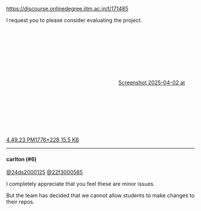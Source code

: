 https://discourse.onlinedegree.iitm.ac.in/t/171485

I request you to please consider evaluating the project.<br/>
<div class="lightbox-wrapper"><a class="lightbox" data-download-href="/uploads/short-url/2mHFmBM2DUUx4XMVzXs5s7gboU0.png?dl=1" href="https://europe1.discourse-cdn.com/flex013/uploads/iitm/original/3X/1/0/10955f2f7c9b561ca872130e2609cd3fbaf4c138.png" rel="noopener nofollow ugc" title="Screenshot 2025-04-02 at 4.49.23 PM"><div class="meta"><svg aria-hidden="true" class="fa d-icon d-icon-far-image svg-icon"><use href="#far-image"></use></svg><span class="filename">Screenshot 2025-04-02 at 4.49.23 PM</span><span class="informations">1776×228 15.5 KB</span><svg aria-hidden="true" class="fa d-icon d-icon-discourse-expand svg-icon"><use href="#discourse-expand"></use></svg></div></a></div></p><hr>

<h4>carlton (#6)</h4>
<p><a class="mention" href="/u/24ds2000125">@24ds2000125</a> <a class="mention" href="/u/22f3000585">@22f3000585</a></p>
<p>I completely appreciate that you feel these are minor issues.</p>
<p>But the team has decided that we cannot allow students to make changes to their repos.